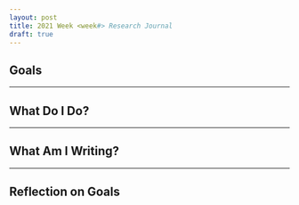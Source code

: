 ```yaml
---
layout: post
title: 2021 Week <week#> Research Journal
draft: true
---
```


## Goals

---

## What Do I Do?

---

## What Am I Writing?

---

## Reflection on Goals